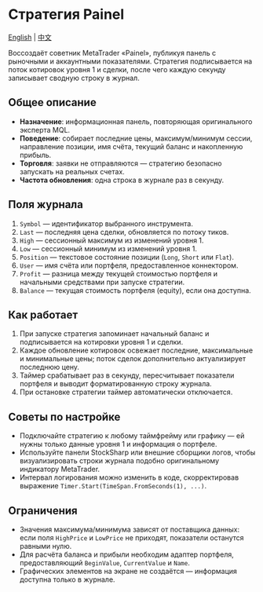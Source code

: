 # Стратегия Painel
[English](README.md) | [中文](README_cn.md)

Воссоздаёт советник MetaTrader «Painel», публикуя панель с рыночными и аккаунтными показателями. Стратегия подписывается на поток котировок уровня 1 и сделки, после чего каждую секунду записывает сводную строку в журнал.

## Общее описание

- **Назначение**: информационная панель, повторяющая оригинального эксперта MQL.
- **Поведение**: собирает последние цены, максимум/минимум сессии, направление позиции, имя счёта, текущий баланс и накопленную прибыль.
- **Торговля**: заявки не отправляются — стратегию безопасно запускать на реальных счетах.
- **Частота обновления**: одна строка в журнале раз в секунду.

## Поля журнала

1. `Symbol` — идентификатор выбранного инструмента.
2. `Last` — последняя цена сделки, обновляется по потоку тиков.
3. `High` — сессионный максимум из изменений уровня 1.
4. `Low` — сессионный минимум из изменений уровня 1.
5. `Position` — текстовое состояние позиции (`Long`, `Short` или `Flat`).
6. `User` — имя счёта или портфеля, предоставленное коннектором.
7. `Profit` — разница между текущей стоимостью портфеля и начальными средствами при запуске стратегии.
8. `Balance` — текущая стоимость портфеля (equity), если она доступна.

## Как работает

1. При запуске стратегия запоминает начальный баланс и подписывается на котировки уровня 1 и сделки.
2. Каждое обновление котировок освежает последние, максимальные и минимальные цены; поток сделок дополнительно актуализирует последнюю цену.
3. Таймер срабатывает раз в секунду, пересчитывает показатели портфеля и выводит форматированную строку журнала.
4. При остановке стратегии таймер автоматически отключается.

## Советы по настройке

- Подключайте стратегию к любому таймфрейму или графику — ей нужны только данные уровня 1 и информация о портфеле.
- Используйте панели StockSharp или внешние сборщики логов, чтобы визуализировать строки журнала подобно оригинальному индикатору MetaTrader.
- Интервал логирования можно изменить в коде, скорректировав выражение `Timer.Start(TimeSpan.FromSeconds(1), ...)`.

## Ограничения

- Значения максимума/минимума зависят от поставщика данных: если поля `HighPrice` и `LowPrice` не приходят, показатели останутся равными нулю.
- Для расчёта баланса и прибыли необходим адаптер портфеля, предоставляющий `BeginValue`, `CurrentValue` и `Name`.
- Графических элементов на экране не создаётся — информация доступна только в журнале.
